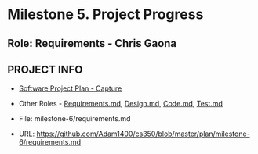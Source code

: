 # Milestone 5. Project Progress

## Role: Requirements - Chris Gaona

## PROJECT INFO
* [Software Project Plan - Capture](https://capture350.herokuapp.com/)

* Other Roles - [Requirements.md](requirements.md), [Design.md](design.md), [Code.md](code.md), [Test.md](test.md)

* File: milestone-6/requirements.md

* URL: https://github.com/Adam1400/cs350/blob/master/plan/milestone-6/requirements.md

